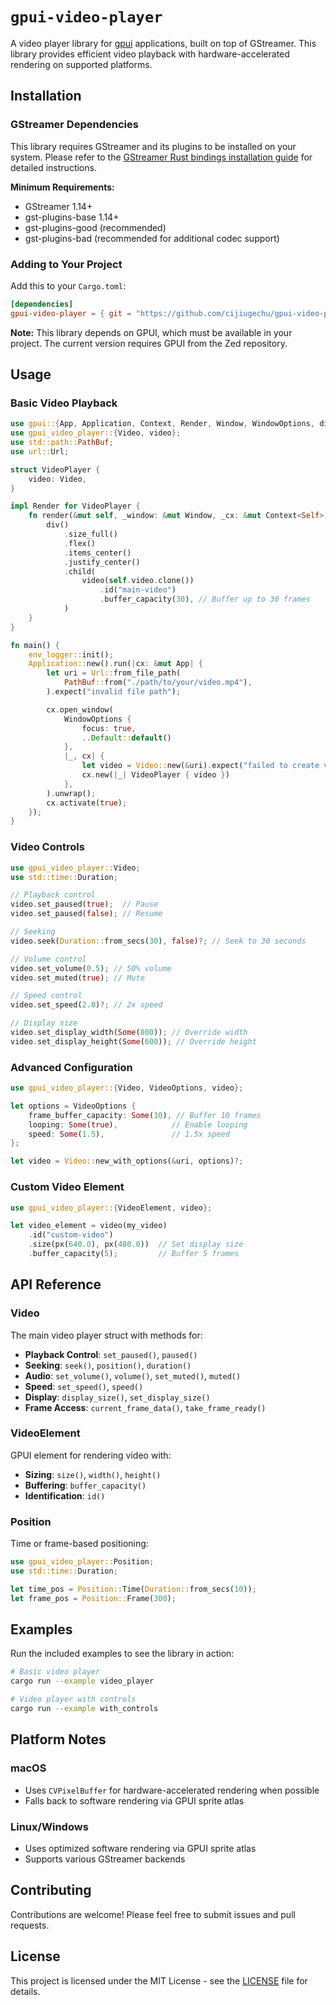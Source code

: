 # `gpui-video-player`

A video player library for [gpui](https://github.com/zed-industries/zed/tree/main/crates/gpui) applications, built on top of GStreamer. This library provides efficient video playback with hardware-accelerated rendering on supported platforms.

## Installation

### GStreamer Dependencies

This library requires GStreamer and its plugins to be installed on your system. Please refer to the [GStreamer Rust bindings installation guide](https://github.com/sdroege/gstreamer-rs?tab=readme-ov-file#installation) for detailed instructions.

**Minimum Requirements:**
- GStreamer 1.14+
- gst-plugins-base 1.14+
- gst-plugins-good (recommended)
- gst-plugins-bad (recommended for additional codec support)

### Adding to Your Project

Add this to your `Cargo.toml`:

```toml
[dependencies]
gpui-video-player = { git = "https://github.com/cijiugechu/gpui-video-player.git" }
```

**Note:** This library depends on GPUI, which must be available in your project. The current version requires GPUI from the Zed repository.

## Usage

### Basic Video Playback

```rust
use gpui::{App, Application, Context, Render, Window, WindowOptions, div, prelude::*};
use gpui_video_player::{Video, video};
use std::path::PathBuf;
use url::Url;

struct VideoPlayer {
    video: Video,
}

impl Render for VideoPlayer {
    fn render(&mut self, _window: &mut Window, _cx: &mut Context<Self>) -> impl IntoElement {
        div()
            .size_full()
            .flex()
            .items_center()
            .justify_center()
            .child(
                video(self.video.clone())
                    .id("main-video")
                    .buffer_capacity(30), // Buffer up to 30 frames
            )
    }
}

fn main() {
    env_logger::init();
    Application::new().run(|cx: &mut App| {
        let uri = Url::from_file_path(
            PathBuf::from("./path/to/your/video.mp4"),
        ).expect("invalid file path");

        cx.open_window(
            WindowOptions {
                focus: true,
                ..Default::default()
            },
            |_, cx| {
                let video = Video::new(&uri).expect("failed to create video");
                cx.new(|_| VideoPlayer { video })
            },
        ).unwrap();
        cx.activate(true);
    });
}
```

### Video Controls

```rust
use gpui_video_player::Video;
use std::time::Duration;

// Playback control
video.set_paused(true);  // Pause
video.set_paused(false); // Resume

// Seeking
video.seek(Duration::from_secs(30), false)?; // Seek to 30 seconds

// Volume control
video.set_volume(0.5); // 50% volume
video.set_muted(true); // Mute

// Speed control
video.set_speed(2.0)?; // 2x speed

// Display size
video.set_display_width(Some(800)); // Override width
video.set_display_height(Some(600)); // Override height
```

### Advanced Configuration

```rust
use gpui_video_player::{Video, VideoOptions, video};

let options = VideoOptions {
    frame_buffer_capacity: Some(10), // Buffer 10 frames
    looping: Some(true),            // Enable looping
    speed: Some(1.5),               // 1.5x speed
};

let video = Video::new_with_options(&uri, options)?;
```

### Custom Video Element

```rust
use gpui_video_player::{VideoElement, video};

let video_element = video(my_video)
    .id("custom-video")
    .size(px(640.0), px(480.0))  // Set display size
    .buffer_capacity(5);         // Buffer 5 frames
```

## API Reference

### Video

The main video player struct with methods for:

- **Playback Control**: `set_paused()`, `paused()`
- **Seeking**: `seek()`, `position()`, `duration()`
- **Audio**: `set_volume()`, `volume()`, `set_muted()`, `muted()`
- **Speed**: `set_speed()`, `speed()`
- **Display**: `display_size()`, `set_display_size()`
- **Frame Access**: `current_frame_data()`, `take_frame_ready()`

### VideoElement

GPUI element for rendering video with:

- **Sizing**: `size()`, `width()`, `height()`
- **Buffering**: `buffer_capacity()`
- **Identification**: `id()`

### Position

Time or frame-based positioning:

```rust
use gpui_video_player::Position;
use std::time::Duration;

let time_pos = Position::Time(Duration::from_secs(10));
let frame_pos = Position::Frame(300);
```

## Examples

Run the included examples to see the library in action:

```bash
# Basic video player
cargo run --example video_player

# Video player with controls
cargo run --example with_controls
```

## Platform Notes

### macOS
- Uses `CVPixelBuffer` for hardware-accelerated rendering when possible
- Falls back to software rendering via GPUI sprite atlas

### Linux/Windows
- Uses optimized software rendering via GPUI sprite atlas
- Supports various GStreamer backends


## Contributing

Contributions are welcome! Please feel free to submit issues and pull requests.

## License

This project is licensed under the MIT License - see the [LICENSE](LICENSE) file for details.
